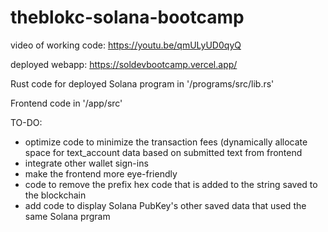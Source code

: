 # theblokc-solana-bootcamp

video of working code: https://youtu.be/qmULyUD0qyQ

deployed webapp: https://soldevbootcamp.vercel.app/

Rust code for deployed Solana program in '/programs/src/lib.rs'

Frontend code in '/app/src'

TO-DO:
- optimize code to minimize the transaction fees (dynamically allocate space for text_account data based on submitted text from frontend
- integrate other wallet sign-ins
- make the frontend more eye-friendly
- code to remove the prefix hex code that is added to the string saved to the blockchain
- add code to display Solana PubKey's other saved data that used the same Solana prgram
